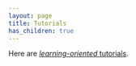 ```yaml
---
layout: page
title: Tutorials
has_children: true
---
```


Here are [_learning-oriented_ tutorials](https://diataxis.fr/tutorials/).
